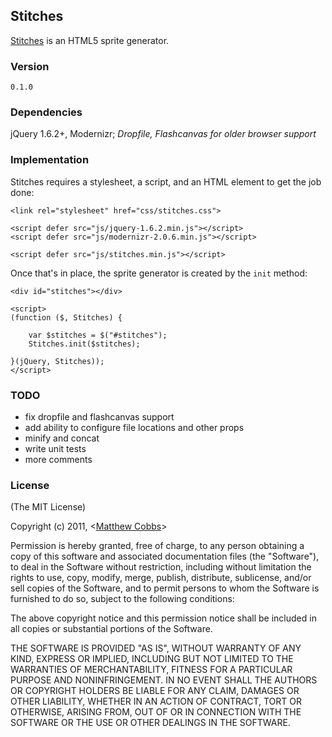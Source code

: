 ## Stitches

[Stitches](http://github.matthewcobbs.com/stitches/) is an HTML5 sprite generator.

### Version

    0.1.0

### Dependencies

jQuery 1.6.2+, Modernizr; *Dropfile, Flashcanvas for older browser support*

### Implementation

Stitches requires a stylesheet, a script, and an HTML element to get the job done:

    <link rel="stylesheet" href="css/stitches.css">

    <script defer src="js/jquery-1.6.2.min.js"></script>
    <script defer src="js/modernizr-2.0.6.min.js"></script>

    <script defer src="js/stitches.min.js"></script>

Once that's in place, the sprite generator is created by the `init` method:

    <div id="stitches"></div>

    <script>
    (function ($, Stitches) {

        var $stitches = $("#stitches");
        Stitches.init($stitches);

    }(jQuery, Stitches));
    </script>

### TODO

* fix dropfile and flashcanvas support
* add ability to configure file locations and other props
* minify and concat
* write unit tests
* more comments

### License

(The MIT License)

Copyright (c) 2011, <[Matthew Cobbs](mailto:draeton@gmail.com)>

Permission is hereby granted, free of charge, to any person obtaining
a copy of this software and associated documentation files (the
"Software"), to deal in the Software without restriction, including
without limitation the rights to use, copy, modify, merge, publish,
distribute, sublicense, and/or sell copies of the Software, and to
permit persons to whom the Software is furnished to do so, subject to
the following conditions:

The above copyright notice and this permission notice shall be included
in all copies or substantial portions of the Software.

THE SOFTWARE IS PROVIDED "AS IS", WITHOUT WARRANTY OF ANY KIND, EXPRESS
OR IMPLIED, INCLUDING BUT NOT LIMITED TO THE WARRANTIES OF
MERCHANTABILITY, FITNESS FOR A PARTICULAR PURPOSE AND NONINFRINGEMENT.
IN NO EVENT SHALL THE AUTHORS OR COPYRIGHT HOLDERS BE LIABLE FOR ANY
CLAIM, DAMAGES OR OTHER LIABILITY, WHETHER IN AN ACTION OF CONTRACT,
TORT OR OTHERWISE, ARISING FROM, OUT OF OR IN CONNECTION WITH THE
SOFTWARE OR THE USE OR OTHER DEALINGS IN THE SOFTWARE.